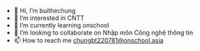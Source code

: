 - 👋 Hi, I’m buithechung
- 👀 I’m interested in CNTT
- 🌱 I’m currently learning onschool
- 💞️ I’m looking to collaborate on Nhập môn Công nghệ thông tin
- 📫 How to reach me chungbt220781@onschool.asia

<!---
chungbt2207/chungbt2207 is a ✨ special ✨ repository because its `README.md` (this file) appears on your GitHub profile.
You can click the Preview link to take a look at your changes.
--->
